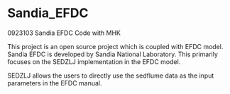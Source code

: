 Sandia_EFDC
===========

0923103 Sandia EFDC Code with MHK

This project is an open source project which is coupled with EFDC model. Sandia EFDC is developed by Sandia National Laboratory. This primarily focuses on the SEDZLJ implementation in the EFDC model. 

SEDZLJ allows the users to directly use the sedflume data as the input parameters in the EFDC manual. 
